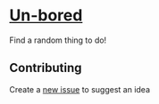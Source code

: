# [Un-bored](https://ub.onyxcode.space)
Find a random thing to do!

## Contributing
Create a [new issue](https://github.com/ONXLive/Un-bored/issues/new/choose) to suggest an idea
